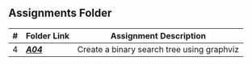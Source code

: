 ##  Assignments Folder

|   #   | Folder Link | Assignment Description |
| :---: | ----------- | ---------------------- |
|   4   | ***<a href="[https://github.com/AlexiaDucreay/4883-Software-Tools-Ducreay/tree/main/Assignments/Assignment%204](https://github.com/AlexiaDucreay/4883-Software-Tools-Ducreay/tree/main/Assignments/A04)">A04</a>***  |  Create a binary search tree using graphviz                      |
